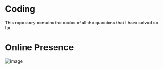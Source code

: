 # Coding
This repository contains the codes of all the questions that I have solved so far.


# Online Presence
![Image](Image/Leetcode%20Logo.png)
